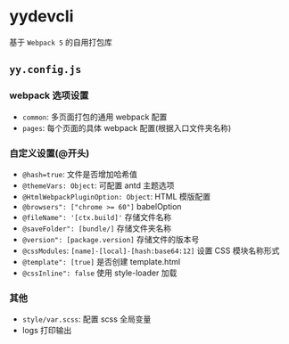 # yydevcli

基于 `Webpack 5` 的自用打包库

## `yy.config.js`

### webpack 选项设置

- `common`: 多页面打包的通用 webpack 配置
- `pages`: 每个页面的具体 webpack 配置(根据入口文件夹名称)

### 自定义设置(@开头)

- `@hash=true`: 文件是否增加哈希值
- `@themeVars: Object`: 可配置 antd 主题选项
- `@HtmlWebpackPluginOption: Object`: HTML 模版配置
- `@browsers": ["chrome >= 60"]` babelOption
- `@fileName": '[ctx.build]'` 存储文件名称
- `@saveFolder": [bundle/]` 存储文件夹名称
- `@version": [package.version]` 存储文件的版本号
- `@cssModules`: `[name]-[local]-[hash:base64:12]` 设置 CSS 模块名称形式
- `@template": [true]` 是否创建 template.html
- `@cssInline": false` 使用 style-loader 加载

### 其他

- `style/var.scss`: 配置 scss 全局变量
- logs 打印输出
